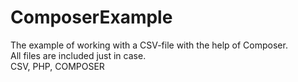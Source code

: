 # ComposerExample
The example of working with a CSV-file with the help of Composer.  
All files are included just in case.  
  CSV, PHP, COMPOSER

